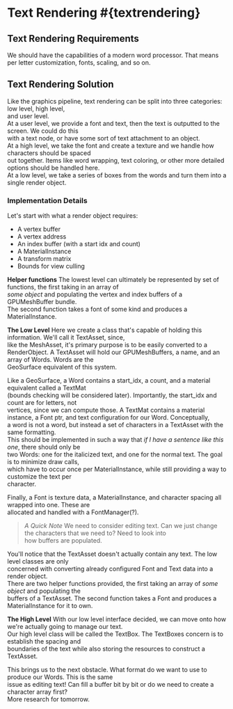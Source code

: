 # Text Rendering #{textrendering}

## Text Rendering Requirements
We should have the capabilities of a modern word processor. That means per letter customization, fonts, scaling, and so on.

## Text Rendering Solution
Like the graphics pipeline, text rendering can be split into three categories: low level, high level,  
and user level.  
At a user level, we provide a font and text, then the text is outputted to the screen. We could do this  
with a text node, or have some sort of text attachment to an object.  
At a high level, we take the font and create a texture and we handle how characters should be spaced  
out together. Items like word wrapping, text coloring, or other more detailed options should be handled here.  
At a low level, we take a series of boxes from the words and turn them into a single render object.  

### Implementation Details
Let's start with what a render object requires:
- A vertex buffer
- A vertex address
- An index buffer (with a start idx and count)
- A MaterialInstance
- A transform matrix
- Bounds for view culling

**Helper functions**
The lowest level can ultimately be represented by set of functions, the first taking in an array of  
*some object* and populating the vertex and index buffers of a GPUMeshBuffer bundle.  
The second function takes a font of some kind and produces a MaterialInstance.  

**The Low Level**
Here we create a class that's capable of holding this information. We'll call it TextAsset, since,  
like the MeshAsset, it's primary purpose is to be easily converted to a RenderObject.
A TextAsset will hold our GPUMeshBuffers, a name, and an array of Words. Words are the  
GeoSurface equivalent of this system.  

Like a GeoSurface, a Word contains a start_idx, a count, and a material equivalent called a TextMat  
(bounds checking will be considered later). Importantly, the start_idx and count are for letters, not  
vertices, since we can compute those.
A TextMat contains a material instance, a Font ptr, and text configuration for our Word. Conceptually,  
a word is not a word, but instead a set of characters in a TextAsset with the same formatting.  
This should be implemented in such a way that *if I have a sentence like this one*, there should only be  
two Words: one for the italicized text, and one for the normal text. The goal is to minimize draw calls,  
which have to occur once per MaterialInstance, while still providing a way to customize the text per  
character.

Finally, a Font is texture data, a MaterialInstance, and character spacing all wrapped into one. These are  
allocated and handled with a FontManager(?).

>*A Quick Note*
>We need to consider editing text. Can we just change the characters that we need to? Need to look into  
how buffers are populated.

You'll notice that the TextAsset doesn't actually contain any text. The low level classes are only  
concerned with converting already configured Font and Text data into a render object.  
There are two helper functions provided, the first taking an array of *some object* and populating the  
buffers of a TextAsset. The second function takes a Font and produces a MaterialInstance for it to own.

**The High Level**
With our low level interface decided, we can move onto how we're actually going to manage our text.  
Our high level class will be called the TextBox. The TextBoxes concern is to establish the spacing and  
boundaries of the text while also storing the resources to construct a TextAsset.

This brings us to the next obstacle. What format do we want to use to produce our Words. This is the same  
issue as editing text! Can fill a buffer bit by bit or do we need to create a character array first?  
More research for tomorrow.